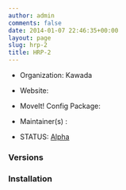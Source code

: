 ```yaml
---
author: admin
comments: false
date: 2014-01-07 22:46:35+00:00
layout: page
slug: hrp-2
title: HRP-2
---
```



	
  * Organization: Kawada

	
  * Website:

	
  * MoveIt! Config Package:

	
  * Maintainer(s) :

	
  * STATUS: [Alpha](/about/moveit-status#status-code-robots)




### Versions




### Installation
